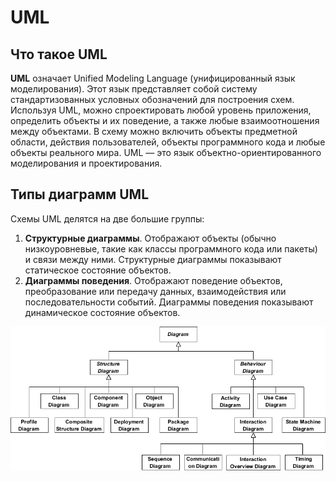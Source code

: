 # UML

## Что такое UML

**UML** означает Unified Modeling Language (унифицированный язык моделирования). Этот язык представляет собой систему стандартизованных условных обозначений для построения схем. Используя UML, можно спроектировать любой уровень приложения, определить объекты и их поведение, а также любые взаимоотношения между объектами. В схему можно включить объекты предметной области, действия пользователей, объекты программного кода и любые объекты реального мира. UML — это язык объектно-ориентированного моделирования и проектирования.

## Типы диаграмм UML

Схемы UML делятся на две большие группы:
1. **Структурные диаграммы**. Отображают объекты (обычно низкоуровневые, такие как классы программного кода или пакеты) и связи между ними. Структурные диаграммы показывают статическое состояние объектов. 
2. **Диаграммы поведения**. Отображают поведение объектов, преобразование или передачу данных, взаимодействия или последовательности событий. Диаграммы поведения показывают динамическое состояние объектов.

![Типы диаграм](https://github.com/ilsinyakov/QA_Theory/blob/main/Pictures/02-uml-diagram-types.png)
